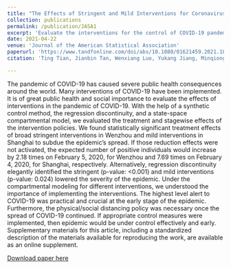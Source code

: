 ```yaml
---
title: "The Effects of Stringent and Mild Interventions for Coronavirus Pandemic"
collection: publications
permalink: /publication/JASA1
excerpt: 'Evaluate the interventions for the control of COVID-19 pandemic by means of causal inference and mechanistic modeling'
date: 2021-04-22
venue: 'Journal of the American Statistical Association'
paperurl: 'https://www.tandfonline.com/doi/abs/10.1080/01621459.2021.1897015'
citation: 'Ting Tian, Jianbin Tan, Wenxiang Luo, Yukang Jiang, Minqiong Chen, Songpan Yang, Canhong Wen, Wenliang Pan, and Xueqin Wang'

---
```

The pandemic of COVID-19 has caused severe public health consequences around the world. Many interventions of COVID-19 have been implemented. It is of great public health and social importance to evaluate the effects of interventions in the pandemic of COVID-19. With the help of a synthetic control method, the regression discontinuity, and a state-space compartmental model, we evaluated the treatment and stagewise effects of the intervention policies. We found statistically significant treatment effects of broad stringent interventions in Wenzhou and mild interventions in Shanghai to subdue the epidemic’s spread. If those reduction effects were not activated, the expected number of positive individuals would increase by 2.18 times on February 5, 2020, for Wenzhou and 7.69 times on February 4, 2020, for Shanghai, respectively. Alternatively, regression discontinuity elegantly identified the stringent (p-value: <0.001) and mild interventions (p-value: 0.024) lowered the severity of the epidemic. Under the compartmental modeling for different interventions, we understood the importance of implementing the interventions. The highest level alert to COVID-19 was practical and crucial at the early stage of the epidemic. Furthermore, the physical/social distancing policy was necessary once the spread of COVID-19 continued. If appropriate control measures were implemented, then epidemic would be under control effectively and early. Supplementary materials for this article, including a standardized description of the materials available for reproducing the work, are available as an online supplement.

[Download paper here](http://tan-jianbin.github.io/files/JDS1.pdf)
